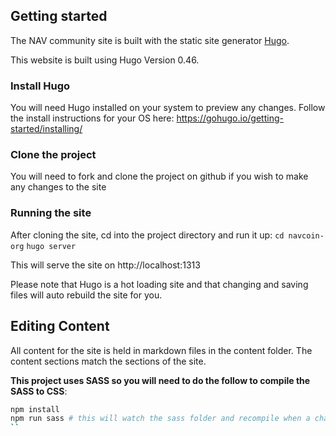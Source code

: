 ## Getting started
The NAV community site is built with the static site generator [Hugo](https://gohugo.io/).

This website is built using Hugo Version 0.46.

### Install Hugo
You will need Hugo installed on your system to preview any changes. Follow the install instructions for your OS here:
https://gohugo.io/getting-started/installing/

### Clone the project
You will need to fork and clone the project on github if you wish to make any changes to the site

### Running the site
After cloning the site, cd into the project directory and run it up:
    `cd navcoin-org`
    `hugo server`

This will serve the site on http://localhost:1313

Please note that Hugo is a hot loading site and that changing and saving files will auto rebuild the site for you.

## Editing Content
All content for the site is held in markdown files in the content folder. The content sections match the sections of the site.

**This project uses SASS so you will need to do the follow to compile the SASS to CSS**:
```bash
npm install 
npm run sass # this will watch the sass folder and recompile when a change is detected
``
